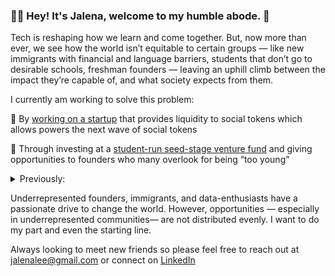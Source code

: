 ### 👋🏼 Hey! It's Jalena, welcome to my humble abode. 🌿

Tech is reshaping how we learn and come together. But, now more than ever, we see how the world isn’t equitable to certain groups — like new immigrants with financial and language barriers, students that don’t go to desirable schools, freshman founders — leaving an uphill climb between the impact they’re capable of, and what society expects from them.

I currently am working to solve this problem:

🚧 By [working on a startup](https://bitswap.network/) that provides liquidity to social tokens which allows powers the next wave of social tokens 

💸 Through investing at a [student-run seed-stage venture fund](http://frontrow.vc/) and giving opportunities to founders who many overlook for being “too young”

<details>
<summary>Previously:</summary> 
🛍️ Empowering [small businesses](www.shopify.ca/partners/blog/shopify-order-editing)so that they are able to deal with the unpredictable nature of eCommerce 

🎒By working at a [startup that builds a unique income share agreement](https://ursa.io/) to fund immigrants looking for higher education, without having to bear the financial burden.
</details>

Underrepresented founders, immigrants, and data-enthusiasts have a passionate drive to change the world. However, opportunities — especially in underrepresented communities— are not distributed evenly. I want to do my part and even the starting line. 

Always looking to meet new friends so please feel free to reach out at jalenalee@gmail.com or connect on [LinkedIn](https://www.linkedin.com/in/jalena-lee/)

<!--
**jalenalee/jalenalee** is a ✨ _special_ ✨ repository because its `README.md` (this file) appears on your GitHub profile.

Here are some ideas to get you started:

- 🔭 I’m currently working on ...
- 🌱 I’m currently learning ...
- 👯 I’m looking to collaborate on ...
- 🤔 I’m looking for help with ...
- 💬 Ask me about ...
- 📫 How to reach me: ...
- 😄 Pronouns: ...
- ⚡ Fun fact: ...
-->
